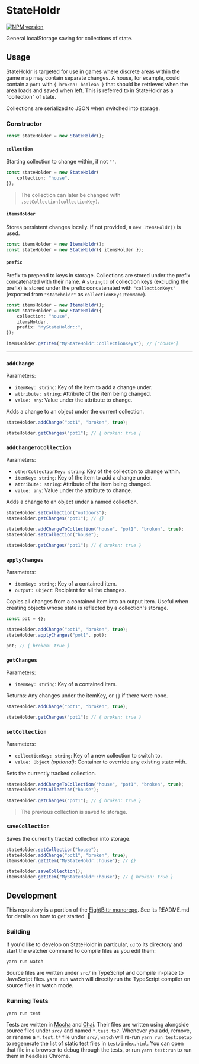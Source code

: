 <!-- Top -->
# StateHoldr

[![NPM version](https://badge.fury.io/js/stateholdr.svg)](http://badge.fury.io/js/stateholdr)

General localStorage saving for collections of state.
<!-- /Top -->

## Usage

StateHoldr is targeted for use in games where discrete areas within the game map may contain separate changes.
A house, for example, could contain a `pot1` with `{ broken: boolean }` that should be retrieved when the area loads and saved when left.
This is referred to in StateHoldr as a "collection" of state.

Collections are serialized to JSON when switched into storage.

### Constructor

```typescript
const stateHolder = new StateHoldr();
```

#### `collection`

Starting collection to change within, if not `""`.

```typescript
const stateHolder = new StateHoldr(
    collection: "house",
});
```

> The collection can later be changed with `.setCollection(collectionKey)`.

#### `itemsHolder`

Stores persistent changes locally.
If not provided, a `new ItemsHoldr()` is used.

```typescript
const itemsHolder = new ItemsHoldr();
const stateHolder = new StateHoldr({ itemsHolder });
```

#### `prefix`

Prefix to prepend to keys in storage.
Collections are stored under the prefix concatenated with their name.
A `string[]` of collection keys (excluding the prefix) is stored under the prefix concatenated with `"collectionKeys"` (exported from `"stateholdr"` as `collectionKeysItemName`).

```typescript
const itemsHolder = new ItemsHoldr();
const stateHolder = new StateHoldr({
    collection: "house",
    itemsHolder,
    prefix: "MyStateHoldr::",
});

itemsHolder.getItem("MyStateHoldr::collectionKeys"); // ["house"]
```

---

### `addChange`

Parameters:

-   `itemKey: string`: Key of the item to add a change under.
-   `attribute: string`: Attribute of the item being changed.
-   `value: any`: Value under the attribute to change.

Adds a change to an object under the current collection.

```typescript
stateHolder.addChange("pot1", "broken", true);

stateHolder.getChanges("pot1"); // { broken: true }
```

### `addChangeToCollection`

Parameters:

-   `otherCollectionKey: string`: Key of the collection to change within.
-   `itemKey: string`: Key of the item to add a change under.
-   `attribute: string`: Attribute of the item being changed.
-   `value: any`: Value under the attribute to change.

Adds a change to an object under a named collection.

```typescript
stateHolder.setCollection("outdoors");
stateHolder.getChanges("pot1"); // {}

stateHolder.addChangeToCollection("house", "pot1", "broken", true);
stateHolder.setCollection("house");

stateHolder.getChanges("pot1"); // { broken: true }
```

### `applyChanges`

Parameters:

-   `itemKey: string`: Key of a contained item.
-   `output: Object`: Recipient for all the changes.

Copies all changes from a contained item into an output item.
Useful when creating objects whose state is reflected by a collection's storage.

```typescript
const pot = {};

stateHolder.addChange("pot1", "broken", true);
stateHolder.applyChanges("pot1", pot);

pot; // { broken: true }
```

### `getChanges`

Parameters:

-   `itemKey: string`: Key of a contained item.

Returns: Any changes under the itemKey, or `{}` if there were none.

```typescript
stateHolder.addChange("pot1", "broken", true);

stateHolder.getChanges("pot1"); // { broken: true }
```

### `setCollection`

Parameters:

-   `collectionKey: string`: Key of a new collection to switch to.
-   `value: Object` _(optional)_: Container to override any existing state with.

Sets the currently tracked collection.

```typescript
stateHolder.addChangeToCollection("house", "pot1", "broken", true);
stateHolder.setCollection("house");

stateHolder.getChanges("pot1"); // { broken: true }
```

> The previous collection is saved to storage.

### `saveCollection`

Saves the currently tracked collection into storage.

```typescript
stateHolder.setCollection("house");
stateHolder.addChange("pot1", "broken", true);
itemsHolder.getItem("MyStateHoldr::house"); // {}

stateHolder.saveCollection();
itemsHolder.getItem("MyStateHoldr::house"); // { broken: true }
```

<!-- Development -->
## Development

This repository is a portion of the [EightBittr monorepo](https://raw.githubusercontent.com/FullScreenShenanigans/EightBittr).
See its README.md for details on how to get started. 💖

### Building

If you'd like to develop on StateHoldr in particular, `cd` to its directory and start the watcher command to compile files as you edit them:

```shell
yarn run watch
```

Source files are written under `src/` in TypeScript and compile in-place to JavaScript files.
`yarn run watch` will directly run the TypeScript compiler on source files in watch mode.

### Running Tests

```shell
yarn run test
```

Tests are written in [Mocha](https://github.com/mochajs/mocha) and [Chai](https://github.com/chaijs/chai).
Their files are written using alongside source files under `src/` and named `*.test.ts?`.
Whenever you add, remove, or rename a `*.test.t*` file under `src/`, `watch` will re-run `yarn run test:setup` to regenerate the list of static test files in `test/index.html`.
You can open that file in a browser to debug through the tests, or run `yarn test:run` to run them in headless Chrome.

<!-- Maps -->
<!-- /Maps -->
<!-- /Development -->
